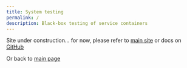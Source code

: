 ```yaml
---
title: System testing
permalink: /
description: Black-box testing of service containers
---
```


Site under construction... for now, please refer to [main site](https://www.creekservice.org) or docs on [GitHub](https://github.com/creek-service/creek-system-test/blob/main/README.md)

Or back to [main page](https://www.creekservice.org)